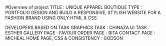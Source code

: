 #Overview of project
TITLE : UNIQUE APPAREL BOUTIQUE
TYPE : PORTFOLIO
DESIGN AND BUILD A RESPONSIVE, STYLISH WEBSITE FOR A FASHION BRAND USING ONLY 
HTML & CSS

DEVELOPERS BASED ON TASK
 GRAPHICS TASK : CHINAZA
 UI TASK : ESTHER
 GALLERY PAGE : FAVOUR
 ORDER PAGE : RITA
 CONTACT PAGE : MICHEAL
 HOME PAGE, CSS & CONSISTENCY : GODSON

